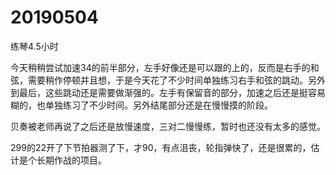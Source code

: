 # 20190504

练琴4.5小时

今天稍稍尝试加速34的前半部分，左手好像还是可以跟的上的，反而是右手的和弦，需要稍作停顿并且想，于是今天花了不少时间单独练习右手和弦的跳动。另外到最后，这些跳动还是需要做渐强的。左手有保留音的部分，加速之后还是挺容易糊的，也单独练习了不少时间。另外结尾部分还是在慢慢摸的阶段。

贝奏被老师再说了之后还是放慢速度，三对二慢慢练，暂时也还没有太多的感觉。

299的22开了下节拍器测了下，才90，有点沮丧，轮指弹快了，还是很累的，估计是个长期作战的项目。
